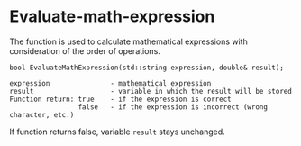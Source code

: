 # Evaluate-math-expression

The function is used to calculate mathematical expressions with consideration of the order of operations.
```
bool EvaluateMathExpression(std::string expression, double& result);
```
```
expression               - mathematical expression 
result                   - variable in which the result will be stored 
Function return: true    - if the expression is correct 
                 false   - if the expression is incorrect (wrong character, etc.)
```
If function returns false, variable `result` stays unchanged.
